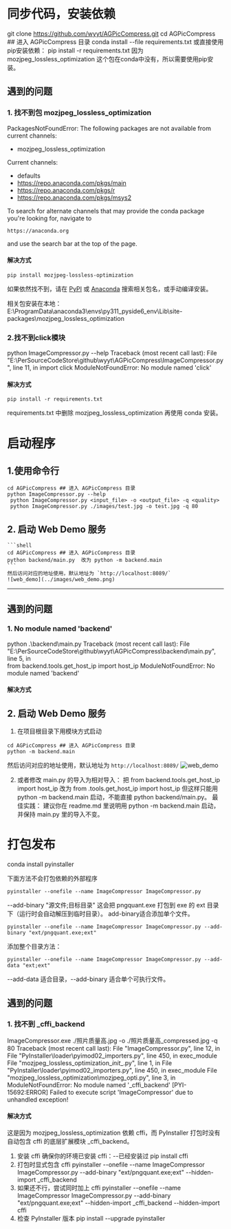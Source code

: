 # 同步代码，安装依赖
git clone https://github.com/wyyt/AGPicCompress.git
cd AGPicCompress ## 进入 AGPicCompress 目录
conda install --file requirements.txt
或直接使用pip安装依赖：
pip install -r requirements.txt
因为 mozjpeg_lossless_optimization 这个包在conda中没有，所以需要使用pip安装。


## 遇到的问题
### 1. 找不到包 mozjpeg_lossless_optimization
PackagesNotFoundError: The following packages are not available from current channels:

  - mozjpeg_lossless_optimization

Current channels:

  - defaults
  - https://repo.anaconda.com/pkgs/main
  - https://repo.anaconda.com/pkgs/r
  - https://repo.anaconda.com/pkgs/msys2

To search for alternate channels that may provide the conda package you're
looking for, navigate to

    https://anaconda.org

and use the search bar at the top of the page.
####  解决方式
```
pip install mozjpeg-lossless-optimization
```
如果依然找不到，请在 [PyPI](https://pypi.org/) 或 [Anaconda](https://anaconda.org/) 搜索相关包名，或手动编译安装。

相关包安装在本地：
E:\ProgramData\anaconda3\envs\py311_pyside6_env\Lib\site-packages\mozjpeg_lossless_optimization  

### 2.找不到click模块
python ImageCompressor.py --help
Traceback (most recent call last):
  File "E:\PerSourceCodeStore\github\wyyt\AGPicCompress\ImageCompressor.py", line 11, in <module> 
    import click
ModuleNotFoundError: No module named 'click'

#### 解决方式
```
pip install -r requirements.txt
```
requirements.txt 中删除 mozjpeg_lossless_optimization 再使用 conda 安装。

# 启动程序 
## 1.使用命令行
```
cd AGPicCompress ## 进入 AGPicCompress 目录
python ImageCompressor.py --help
 python ImageCompressor.py <input_file> -o <output_file> -q <quality>
 python ImageCompressor.py ./images/test.jpg -o test.jpg -q 80
```
## 2. 启动 Web Demo 服务
    ```shell
    cd AGPicCompress ## 进入 AGPicCompress 目录
    python backend/main.py  改为 python -m backend.main 
    ```
    然后访问对应的地址使用，默认地址为 `http://localhost:8089/`
    ![web_demo](../images/web_demo.png)

---

## 遇到的问题
### 1.  No module named 'backend'
python .\backend\main.py
Traceback (most recent call last):
  File "E:\PerSourceCodeStore\github\wyyt\AGPicCompress\backend\main.py", line 5, in <module>     
    from backend.tools.get_host_ip import host_ip
ModuleNotFoundError: No module named 'backend'

#### 解决方式
## 2. 启动 Web Demo 服务
1. 在项目根目录下用模块方式启动
```shell
cd AGPicCompress ## 进入 AGPicCompress 目录
python -m backend.main
```
然后访问对应的地址使用，默认地址为 `http://localhost:8089/`
![web_demo](../images/web_demo.png)

2. 或者修改 main.py 的导入为相对导入： 把
from backend.tools.get_host_ip import host_ip
改为
from .tools.get_host_ip import host_ip
但这样只能用 python -m backend.main 启动，不能直接 python backend/main.py。
最佳实践：
建议你在 readme.md 里说明用 python -m backend.main 启动，并保持 main.py 里的导入不变。

# 打包发布
conda install pyinstaller

下面方法不会打包依赖的外部程序
```
pyinstaller --onefile --name ImageCompressor ImageCompressor.py 
```
--add-binary "源文件;目标目录"
这会把 pngquant.exe 打包到 exe 的 ext 目录下（运行时会自动解压到临时目录）。
add-binary适合添加单个文件。
```
pyinstaller --onefile --name ImageCompressor ImageCompressor.py --add-binary "ext/pngquant.exe;ext"
```
添加整个目录方法：
```
pyinstaller --onefile --name ImageCompressor ImageCompressor.py --add-data "ext;ext"
```
--add-data 适合目录，--add-binary 适合单个可执行文件。

## 遇到的问题
### 1. 找不到 _cffi_backend
ImageCompressor.exe ./照片质量高.jpg -o ./照片质量高_compressed.jpg -q 80
Traceback (most recent call last):
  File "ImageCompressor.py", line 12, in <module>
  File "PyInstaller\loader\pyimod02_importers.py", line 450, in exec_module
  File "mozjpeg_lossless_optimization\__init__.py", line 1, in <module>
  File "PyInstaller\loader\pyimod02_importers.py", line 450, in exec_module
  File "mozjpeg_lossless_optimization\mozjpeg_opti.py", line 3, in <module>
ModuleNotFoundError: No module named '_cffi_backend'
[PYI-15692:ERROR] Failed to execute script 'ImageCompressor' due to unhandled exception!
#### 解决方式
这是因为 mozjpeg_lossless_optimization 依赖 cffi，而 PyInstaller 打包时没有自动包含 cffi 的底层扩展模块 _cffi_backend。
1. 安装 cffi
确保你的环境已安装 cffi：--已经安装过
pip install cffi
2. 打包时显式包含 cffi
pyinstaller --onefile --name ImageCompressor ImageCompressor.py --add-binary "ext/pngquant.exe;ext" --hidden-import _cffi_backend
3. 如果还不行，尝试同时加上 cffi
pyinstaller --onefile --name ImageCompressor ImageCompressor.py --add-binary "ext/pngquant.exe;ext" --hidden-import _cffi_backend --hidden-import cffi
4. 检查 PyInstaller 版本
pip install --upgrade pyinstaller